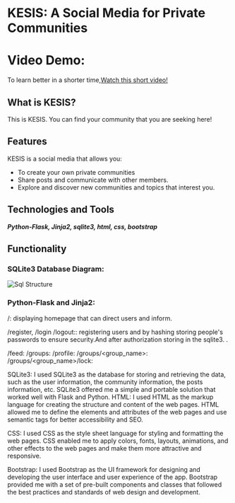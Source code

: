 # KESIS: A Social Media for Private Communities

# Video Demo:
To learn better in a shorter time,[Watch this short video!](google.com)

## What is KESIS?

This is KESIS. You can find your community that you are seeking here!

## Features
KESIS is a social media that allows you:
* To create your own private communities
* Share posts and communicate with other members.
* Explore and discover new communities and topics that interest you.

## Technologies and Tools
**_Python-Flask, Jinja2, sqlite3, html, css, bootstrap_**

## Functionality

### SQLite3 Database Diagram:
![Sql Structure](database.png)


### Python-Flask and Jinja2:
/: displaying homepage that can direct users and inform.

/register, /login /logout:: registering users and by hashing storing people's passwords to ensure security.And after authorization storing in the sqlite3.
.

/feed:
/groups:
/profile:
/groups/<group_name>:
/groups/<group_name>/lock:


SQLite3: I used SQLite3 as the database for storing and retrieving the data, such as the user information, the community information, the posts information, etc. SQLite3 offered me a simple and portable solution that worked well with Flask and Python.
HTML: I used HTML as the markup language for creating the structure and content of the web pages. HTML allowed me to define the elements and attributes of the web pages and use semantic tags for better accessibility and SEO.

CSS: I used CSS as the style sheet language for styling and formatting the web pages. CSS enabled me to apply colors, fonts, layouts, animations, and other effects to the web pages and make them more attractive and responsive.

Bootstrap: I used Bootstrap as the UI framework for designing and developing the user interface and user experience of the app. Bootstrap provided me with a set of pre-built components and classes that followed the best practices and standards of web design and development.
